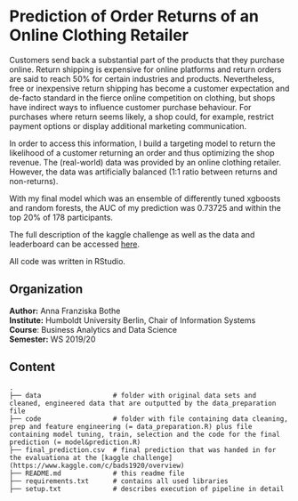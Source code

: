 # Prediction of Order Returns of an Online Clothing Retailer

Customers send back a substantial part of the products that they purchase online. Return shipping is expensive for online platforms and return orders are said to reach 50% for certain industries and products. Nevertheless, free or inexpensive return shipping has become a customer expectation and de-facto standard in the fierce online competition on clothing, but shops have indirect ways to influence customer purchase behaviour. For purchases where return seems likely, a shop could, for example, restrict payment options or display additional marketing communication. 

In order to access this information, I build a targeting model to return the likelihood of a customer returning an order and thus optimizing the shop revenue. The (real-world) data was provided by an online clothing retailer. However, the data was artificially balanced (1:1 ratio between returns and non-returns).

With my final model which was an ensemble of differently tuned xgboosts and random forests, the AUC of my prediction was 0.73725 and within the top 20% of 178 participants.

The full description of the kaggle challenge as well as the data and leaderboard can be accessed [here](https://www.kaggle.com/c/bads1920/leaderboard).

All code was written in RStudio.

## Organization

__Author:__ Anna Franziska Bothe <br>
__Institute:__ Humboldt University Berlin, Chair of Information Systems <br>
__Course__: Business Analytics and Data Science <br>
__Semester:__ WS 2019/20 <br>


## Content

```
.
├── data                  # folder with original data sets and cleaned, engineered data that are outputted by the data_preparation file
├── code                  # folder with file containing data cleaning, prep and feature engineering (= data_preparation.R) plus file containing model tuning, train, selection and the code for the final prediction (= model&prediction.R)
├── final_prediction.csv  # final prediction that was handed in for the evaluationa at the [kaggle challenge](https://www.kaggle.com/c/bads1920/overview)
├── README.md             # this readme file
├── requirements.txt      # contains all used libraries
├── setup.txt             # describes execution of pipeline in detail

```






